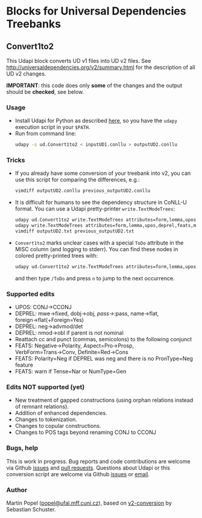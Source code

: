 # Blocks for Universal Dependencies Treebanks
## Convert1to2
This Udapi block converts UD v1 files into UD v2 files.
See http://universaldependencies.org/v2/summary.html for the description of all UD v2 changes.

**IMPORTANT**: this code does only **some** of the changes and the output should be **checked**, see below.

### Usage
* Install Udapi for Python as described [here](https://github.com/udapi/udapi-python/README.md),
  so you have the `udapy` execution script in your `$PATH`.
* Run from command line:
  ```bash
  udapy -s ud.Convert1to2 < inputUD1.conllu > outputUD2.conllu
  ```

### Tricks
* If you already have some conversion of your treebank into v2,
  you can use this script for comparing the differences, e.g.:
  ```bash
  vimdiff outputUD2.conllu previous_outputUD2.conllu
  ```
* It is difficult for humans to see the dependency structure in CoNLL-U format.
  You can use a Udapi pretty-printer `write.TextModeTrees`:
  ```bash
  udapy ud.Convert1to2 write.TextModeTrees attributes=form,lemma,upos,deprel,feats,misc < inputUD1.conllu > outputUD2.txt
  udapy write.TextModeTrees attributes=form,lemma,upos,deprel,feats,misc < previous_outputUD2.conllu > previous_outputUD2.txt
  vimdiff outputUD2.txt previous_outputUD2.txt
  ```
* `Convert1to2` marks unclear cases with a special `ToDo` attribute in the MISC column (and logging to stderr).
  You can find these nodes in colored pretty-printed trees with:
  ```bash
  udapy ud.Convert1to2 write.TextModeTrees attributes=form,lemma,upos,deprel,feats,misc color=1 < inputUD1.conllu | less -R
  ```
  and then type `/ToDo` and press `n` to jump to the next occurrence.

### Supported edits
* UPOS: CONJ→CCONJ
* DEPREL: mwe→fixed, dobj→obj, *pass→*:pass, name→flat, foreign→flat(+Foreign=Yes)
* DEPREL: neg→advmod/det
* DEPREL: nmod→obl if parent is not nominal
* Reattach cc and punct (commas, semicolons) to the following conjunct
* FEATS: Negative→Polarity, Aspect=Pro→Prosp, VerbForm=Trans→Conv, Definite=Red→Cons
* FEATS: Polarity=Neg if DEPREL was neg and there is no PronType=Neg feature
* FEATS: warn if Tense=Nar or NumType=Gen

### Edits NOT supported (yet)
* New treatment of gapped constructions (using orphan relations instead of remnant relations).
* Addition of enhanced dependencies.
* Changes to tokenization.
* Changes to copular constructions.
* Changes to POS tags beyond renaming CONJ to CCONJ

### Bugs, help
This is work in progress.
Bug reports and code contributions are welcome via Github [issues](https://github.com/udapi/udapi-python/issues) and [pull requests](https://github.com/udapi/udapi-python/pulls).
Questions about Udapi or this conversion script are welcome via Github [issues](https://github.com/udapi/udapi-python/issues) or [email](popel@ufal.mff.cuni.cz).

### Author
Martin Popel (popel@ufal.mff.cuni.cz),
based on [v2-conversion](https://github.com/UniversalDependencies/tools/tree/master/v2-conversion) by Sebastian Schuster.
